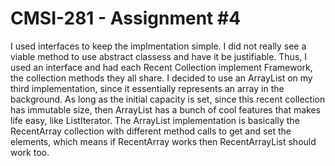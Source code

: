 CMSI-281 - Assignment #4
========

I used interfaces to keep the implmentation simple. I did not really see a viable method to use abstract classess and have it be justifiable. Thus, I used an interface and had each Recent Collection implement Framework, the collection methods they all share. 
I decided to use an ArrayList on my third implementation, since it essentially represents an array in the background. As long as the initial capacity is set, since this recent collection has immutable size, then ArrayList has a bunch of cool features that makes life easy, like ListIterator. The ArrayList implementation is basically the RecentArray collection with different method calls to get and set the elements, which means if RecentArray works then RecentArrayList should work too.
